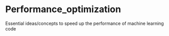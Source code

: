# Performance_optimization
Essential ideas/concepts to speed up the performance of machine learning code
